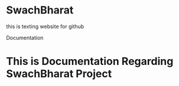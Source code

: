 # SwachBharat 
this is texting website for github
<html>
  <head>Documentation</head>
  <body>
    <div>
      <h1>This is Documentation Regarding SwachBharat Project</h1>
    </div>
  </body>
</html>
